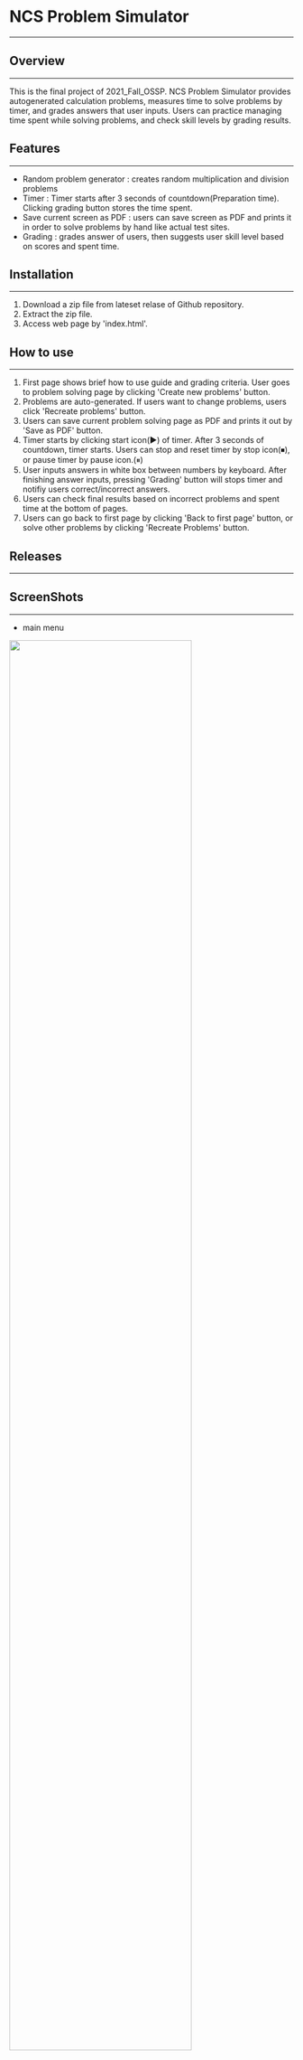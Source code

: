 # NCS Problem Simulator
------------------------------
## Overview
------------------------------
This is the final project of 2021_Fall_OSSP.
NCS Problem Simulator provides autogenerated calculation problems, measures time to solve problems by timer, and grades answers that user inputs.
Users can practice managing time spent while solving problems, and check skill levels by grading results. 
## Features
---------------------------------
+ Random problem generator : creates random multiplication and division problems
+ Timer : Timer starts after 3 seconds of countdown(Preparation time). Clicking grading button stores the time spent.
+ Save current screen as PDF : users can save screen as PDF and prints it in order to solve problems by hand like actual test sites.
+ Grading : grades answer of users, then suggests user skill level based on scores and spent time.
## Installation
-------------------------------------
1. Download a zip file from lateset relase of Github repository.
2. Extract the zip file.
3. Access web page by 'index.html'.
## How to use
-------------------------------------
1. First page shows brief how to use guide and grading criteria. User goes to problem solving page by clicking 'Create new problems' button.
2. Problems are auto-generated. If users want to change problems, users click 'Recreate problems' button.
3. Users can save current problem solving page as PDF and prints it out by 'Save as PDF' button.
4. Timer starts by clicking start icon(▶) of timer. After 3 seconds of countdown, timer starts. Users can stop and reset timer by stop icon(⏹), or pause timer by pause icon.(⏸︎)
5. User inputs answers in white box between numbers by keyboard. After finishing answer inputs, pressing 'Grading' button will stops timer and notifiy users correct/incorrect answers.
6. Users can check final results based on incorrect problems and spent time at the bottom of pages.
7. Users can go back to first page by clicking 'Back to first page' button, or solve other problems by clicking 'Recreate Problems' button.
## Releases
--------------------------------------
## ScreenShots
--------------------------------------
- main menu
<img width="80%" src="https://user-images.githubusercontent.com/92297642/143734625-c06a726f-0145-4b81-a6e1-ea3305a2bc11.png"/>

- testing page
<img width="80%" src="https://user-images.githubusercontent.com/92297642/143734483-ab3449b3-1f35-4dee-ba57-7e298204e970.png"/>

- result
<img width="80%" src="https://user-images.githubusercontent.com/92297642/143734610-b83e52c0-142f-406a-acdb-9781d2fc1704.png"/>

## Demo Video
--------------------------------------
## Members
--------------------------------------
+ Hanbin Lee, 2016313695
+ Sihyeon Hong, 2017311200
+ HyunJoong Kim, 2017312334
